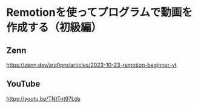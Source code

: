 # Remotionを使ってプログラムで動画を作成する（初級編）

## Zenn

https://zenn.dev/arafipro/articles/2023-10-23-remotion-beginner-yt

## YouTube

https://youtu.be/TNtTnt97Lds